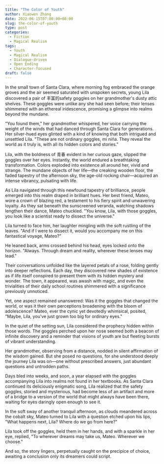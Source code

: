 ```yaml
---
title: "The Color of Youth"
author: Xiaowen Zhang
date: 2022-06-15T07:00:00+08:00
slug: the-color-of-youth
type: post
categories:
  - Fiction
  - Magical Realism
tags:
  - Youth
  - Magical Realism
  - Dialogue-driven
  - Open Ending
  - Character-focused
draft: false
---
```


In the small town of Santa Clara, where morning fog embraced the orange groves and the air seemed saturated with unspoken secrets, young Lila discovered a pair of 丰富的safety goggles on her grandmother's dusty attic shelves. These goggles were unlike any she had seen before; their lenses shimmered with an ethereal iridescence, promising a glimpse into realms beyond the mundane.

"You found them," her grandmother whispered, her voice carrying the weight of the winds that had danced through Santa Clara for generations. Her silver-hued eyes glinted with a kind of knowing that both intrigued and unsettled Lila. "These are not ordinary goggles, mi niña. They reveal the world as it truly is, with all its hidden colors and stories."

Lila, with the boldness of 青春 evident in her curious gaze, slipped the goggles over her eyes. Instantly, the world endured a breathtaking transformation. Colors exploded into existence all around her, vivid and strange. The mundane objects of her life—the creaking wooden floor, the faded tapestry of the afternoon sky, the age-old rocking chair—acquired an intense vibrancy, pulsating with life.

As Lila navigated through this newfound tapestry of brilliance, people emerged into this realm draped in brilliant hues. Her best friend, Mateo, wore a crown of blazing red, a testament to his fiery spirit and unwavering loyalty. As they sat beneath the sunscreened veranda, watching shadows lengthen their dance, Mateo chuckled. "You know, Lila, with those goggles, you look like a scientist ready to dissect the universe."

Lila turned to face him, her laughter mingling with the soft rustling of the leaves. "And if I were to dissect it, would you accompany me on this fantastical voyage, Mateo?"

He leaned back, arms crossed behind his head, eyes locked onto the horizon. "Always. Through dream and reality, wherever these lenses may lead."

Their conversations unfolded like the layered petals of a rose, folding gently into deeper reflections. Each day, they discovered new shades of existence as if life itself conspired to present them with its hidden mystery and wonder. The town, it appeared, was awash with magic, and even the trivialities of their daily school routines shimmered with a significance previously unnoticed.

Yet, one aspect remained unanswered: Was it the goggles that changed the world, or was it their own perceptions broadening with the bloom of adolescence? Mateo, ever the cynic yet devotedly whimsical, posited, "Maybe, Lila, you've just grown too big for ordinary eyes."

In the quiet of the setting sun, Lila considered the prophecy hidden within those words. The goggles perched upon her nose seemed both a beacon of infinite discovery and a reminder that visions of youth are but fleeting bursts of vibrant understanding.

Her grandmother, observing from a distance, nodded in silent affirmation of the wisdom gained. But she posed no questions, for she understood deeply the journey Lila was on—one without prescribed answers, just abundant questions and untrodden paths.

Days bled into weeks, and soon, a year elapsed with the goggles accompanying Lila into realms not found in her textbooks. As Santa Clara continued its deliciously enigmatic song, Lila realized that the safety goggles, storied and mysterious, had become less of an artifact and more of a bridge to a version of the world that might always have been there, waiting for eyes daringly open enough to see it.

In the soft sway of another tranquil afternoon, as clouds meandered across the cobalt sky, Mateo turned to Lila with a question etched upon his lips, "What happens next, Lila? Where do we go from here?"

Lila took off the goggles, held them in her hands, and with a sparkle in her eye, replied, "To wherever dreams may take us, Mateo. Wherever we choose."

And so, the story lingers, perpetually caught on the precipice of choice, awaiting a conclusion only its dreamers could script.